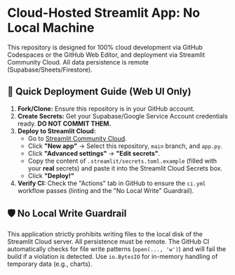 # Cloud-Hosted Streamlit App: No Local Machine

This repository is designed for 100% cloud development via GitHub Codespaces or the GitHub Web Editor, and deployment via Streamlit Community Cloud. All data persistence is remote (Supabase/Sheets/Firestore).

## 🚀 Quick Deployment Guide (Web UI Only)

1.  **Fork/Clone:** Ensure this repository is in your GitHub account.
2.  **Create Secrets:** Get your Supabase/Google Service Account credentials ready. **DO NOT COMMIT THEM.**
3.  **Deploy to Streamlit Cloud:**
    *   Go to [Streamlit Community Cloud](https://share.streamlit.io/).
    *   Click **"New app"** -> Select this repository, `main` branch, and `app.py`.
    *   Click **"Advanced settings"** -> **"Edit secrets"**.
    *   Copy the content of `.streamlit/secrets.toml.example` (filled with your **real** secrets) and paste it into the Streamlit Cloud Secrets box.
    *   Click **"Deploy!"**
4.  **Verify CI:** Check the "Actions" tab in GitHub to ensure the `ci.yml` workflow passes (linting and the "No Local Write" Guardrail).

## 🛡️ No Local Write Guardrail

This application strictly prohibits writing files to the local disk of the Streamlit Cloud server. All persistence must be remote. The GitHub CI automatically checks for file write patterns (`open(..., 'w')`) and will fail the build if a violation is detected. Use `io.BytesIO` for in-memory handling of temporary data (e.g., charts).

